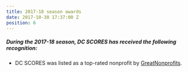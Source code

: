 ```yaml
---
title: 2017-18 season awards
date: 2017-10-30 17:37:00 Z
position: 6
---
```


##### During the **2017-18** season, DC SCORES has received the following recognition:

* DC SCORES was listed as a top-rated nonprofit by [GreatNonprofits](http://greatnonprofits.org/org/dc-scores).